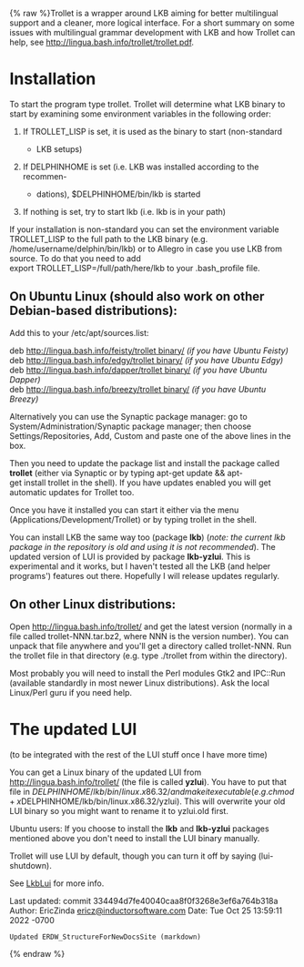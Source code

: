 {% raw %}Trollet is a wrapper around LKB aiming for better multilingual support
and a cleaner, more logical interface. For a short summary on some
issues with multilingual grammar development with LKB and how Trollet
can help, see <http://lingua.bash.info/trollet/trollet.pdf>.

# Installation

To start the program type trollet. Trollet will determine what LKB
binary to start by examining some environment variables in the following
order:

1. If TROLLET\_LISP is set, it is used as the binary to start
(non-standard
   
   - LKB setups)
2. If DELPHINHOME is set (i.e. LKB was installed according to the
recommen-
   
   - dations), $DELPHINHOME/bin/lkb is started
3. If nothing is set, try to start lkb (i.e. lkb is in your path)

If your installation is non-standard you can set the environment
variable TROLLET\_LISP to the full path to the LKB binary (e.g.
/home/username/delphin/bin/lkb) or to Allegro in case you use LKB from
source. To do that you need to add
export TROLLET\_LISP=/full/path/here/lkb to your .bash\_profile file.

## On Ubuntu Linux (should also work on other Debian-based distributions):

Add this to your /etc/apt/sources.list:

deb http://lingua.bash.info/feisty/trollet binary/ *(if you have Ubuntu
Feisty)*\
deb http://lingua.bash.info/edgy/trollet binary/ *(if you have Ubuntu
Edgy)*\
deb http://lingua.bash.info/dapper/trollet binary/ *(if you have Ubuntu
Dapper)*\
deb http://lingua.bash.info/breezy/trollet binary/ *(if you have Ubuntu
Breezy)*

Alternatively you can use the Synaptic package manager: go to
System/Administration/Synaptic package manager; then choose
Settings/Repositories, Add, Custom and paste one of the above lines in
the box.

Then you need to update the package list and install the package called
**trollet** (either via Synaptic or by typing
apt-get update && apt-get install trollet in the shell). If you have
updates enabled you will get automatic updates for Trollet too.

Once you have it installed you can start it either via the menu
(Applications/Development/Trollet) or by typing trollet in the shell.

You can install LKB the same way too (package **lkb**) (*note: the
current lkb package in the repository is old and using it is not
recommended*). The updated version of LUI is provided by package
**lkb-yzlui**. This is experimental and it works, but I haven't tested
all the LKB (and helper programs') features out there. Hopefully I will
release updates regularly.

## On other Linux distributions:

Open <http://lingua.bash.info/trollet/> and get the latest version
(normally in a file called trollet-NNN.tar.bz2, where NNN is the version
number). You can unpack that file anywhere and you'll get a directory
called trollet-NNN. Run the trollet file in that directory (e.g. type
./trollet from within the directory).

Most probably you will need to install the Perl modules Gtk2 and
IPC::Run (available standardly in most newer Linux distributions). Ask
the local Linux/Perl guru if you need help.

# The updated LUI

(to be integrated with the rest of the LUI stuff once I have more time)

You can get a Linux binary of the updated LUI from
<http://lingua.bash.info/trollet/> (the file is called **yzlui**). You
have to put that file in $DELPHINHOME/lkb/bin/linux.x86.32/ and make it
executable (e.g. chmod +x $DELPHINHOME/lkb/bin/linux.x86.32/yzlui). This
will overwrite your old LUI binary so you might want to rename it to
yzlui.old first.

Ubuntu users: If you choose to install the **lkb** and **lkb-yzlui**
packages mentioned above you don't need to install the LUI binary
manually.

Trollet will use LUI by default, though you can turn it off by saying
(lui-shutdown).

See [LkbLui](../LkbLui) for more info.

Last updated: commit 334494d7fe40040caa8f0f3268e3ef6a764b318a
Author: EricZinda <ericz@inductorsoftware.com>
Date:   Tue Oct 25 13:59:11 2022 -0700

    Updated ERDW_StructureForNewDocsSite (markdown)
{% endraw %}